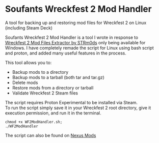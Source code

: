 # Soufants Wreckfest 2 Mod Handler
A tool for backing up and restoring mod files for Wreckfest 2 on Linux (including Steam Deck)

Soufants Wreckfest 2 Mod Handler is a tool I wrote in response to [Wreckfest 2 Mod Files Extractor by STRm0ds](https://www.nexusmods.com/wreckfest2/mods/4) only being available for Windows. I have completely remade the script for Linux using bash script and proton, and added many useful features in the process.

This tool allows you to:
- Backup mods to a directory
- Backup mods to a tarball (both tar and tar.gz)
- Delete mods
- Restore mods from a directory or tarball
- Validate Wreckfest 2 Steam files

The script requires Proton Experimental to be installed via Steam.  
To run the script simply save it in your Wreckfest 2 root directory, give it execution permission, and run it in the terminal.

```
chmod +x WF2ModHandler.sh;
./WF2ModHandler
```

The script can also be found on [Nexus Mods](https://www.nexusmods.com/wreckfest2/mods/15)
